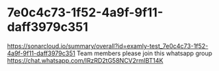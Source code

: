 # 7e0c4c73-1f52-4a9f-9f11-daff3979c351
https://sonarcloud.io/summary/overall?id=examly-test_7e0c4c73-1f52-4a9f-9f11-daff3979c351
Team members please join this whatsapp group    
https://chat.whatsapp.com/IRzRD2tG58NCV2rmIBT14K
